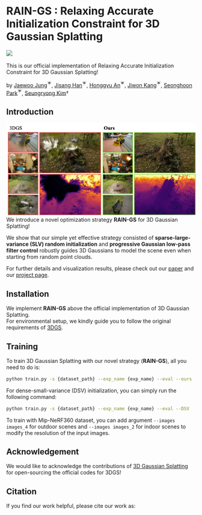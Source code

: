 # RAIN-GS : Relaxing Accurate Initialization Constraint for 3D Gaussian Splatting
<a href="https://ku-cvlab.github.io/RAIN-GS/ "><img src="https://img.shields.io/badge/Project%20Page-online-brightgreen"></a>
<br>

This is our official implementation of Relaxing Accurate Initialization Constraint for 3D Gaussian Splatting!

by [Jaewoo Jung](https://crepejung00.github.io)<sup>:umbrella:</sup>, [Jisang Han](https://github.com/ONground-Korea)<sup>:umbrella:</sup>, [Honggyu An](https://hg010303.github.io/)<sup>:umbrella:</sup>, [Jiwon Kang](https://github.com/loggerJK)<sup>:umbrella:</sup>, [Seonghoon Park](https://github.com/seong0905)<sup>:umbrella:</sup>, [Seungryong Kim](https://cvlab.korea.ac.kr)&dagger;

## Introduction
![](assets/teaser.png)<br>
We introduce a novel optimization strategy **RAIN-GS** for 3D Gaussian Splatting!

We show that our simple yet effective strategy consisted of **sparse-large-variance (SLV) random initialization** and **progressive Gaussian low-pass filter control** robustly guides 3D Gaussians to model the scene even when starting from random point clouds.

For further details and visualization results, please check out our [paper](https://arxiv.org/abs/) and our [project page](https://ku-cvlab.github.io/RAIN-GS/).

## Installation
We implement **RAIN-GS** above the official implementation of 3D Gaussian Splatting. <br> For environmental setup, we kindly guide you to follow the original requirements of [3DGS](https://github.com/graphdeco-inria/gaussian-splatting). 

## Training

To train 3D Gaussian Splatting with our novel strategy (**RAIN-GS**), all you need to do is:

```bash
python train.py -s {dataset_path} --exp_name {exp_name} --eval --ours
```

For dense-small-variance (DSV) initialization, you can simply run the following command:
```bash
python train.py -s {dataset_path} --exp_name {exp_name} --eval --DSV
```

To train with Mip-NeRF360 dataset, you can add argument `--images images_4` for outdoor scenes and `--images images_2` for indoor scenes to modify the resolution of the input images.

## Acknowledgement

We would like to acknowledge the contributions of [3D Gaussian Splatting](https://github.com/graphdeco-inria/gaussian-splatting) for open-sourcing the official codes for 3DGS! 

## Citation
If you find our work helpful, please cite our work as:
```
```
